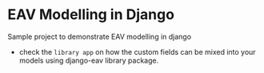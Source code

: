 EAV Modelling in Django
========================
Sample project to demonstrate EAV modelling in django

- check the `library app` on how the custom fields can be mixed into your models using
django-eav library package.
